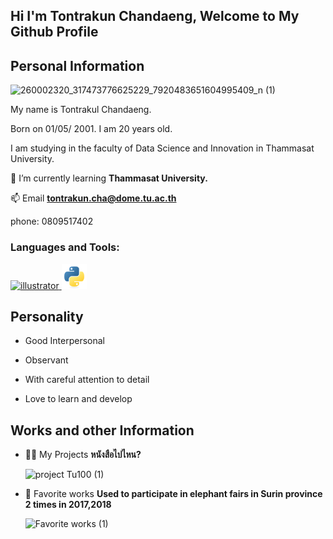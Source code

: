 ## Hi I'm Tontrakun Chandaeng, Welcome to My Github Profile 

## Personal Information

![260002320_317473776625229_7920483651604995409_n (1)](https://user-images.githubusercontent.com/93764124/143539816-ae57bfa5-12bc-4b0d-a378-8b9929b26c7f.jpg)

My name is Tontrakul Chandaeng.

Born on 01/05/ 2001.  I am 20 years old.

I am studying in the faculty of  Data Science and Innovation in Thammasat University.

🌱 I’m currently learning **Thammasat University.**

📫 Email **tontrakun.cha@dome.tu.ac.th**

 phone: 0809517402

<h3 align="left">Languages and Tools:</h3>
<p align="left"> <a href="https://www.adobe.com/in/products/illustrator.html" target="_blank" rel="noreferrer"> <img src="https://www.vectorlogo.zone/logos/adobe_illustrator/adobe_illustrator-icon.svg" alt="illustrator" width="40" height="40"/> </a> <a href="https://www.python.org" target="_blank" rel="noreferrer"> <img src="https://raw.githubusercontent.com/devicons/devicon/master/icons/python/python-original.svg" alt="python" width="40" height="40"/> </a> </p>


## Personality
- Good Interpersonal

- Observant

- With careful attention to detail

- Love to learn and develop

## Works and other Information</h1>

- 👨‍💻 My Projects **หนังสือไปไหน?** 

     ![project Tu100 (1)](https://user-images.githubusercontent.com/93764124/143539104-6ae3cc4b-596d-4fae-8267-583e0f948aa9.png)


- 👯 Favorite works **Used to participate in elephant fairs in Surin province 2 times in 2017,2018**

     ![Favorite works (1)](https://user-images.githubusercontent.com/93764124/143538766-4a9d181d-bb33-44bc-8e91-7988cdb619c8.jpg)
     
